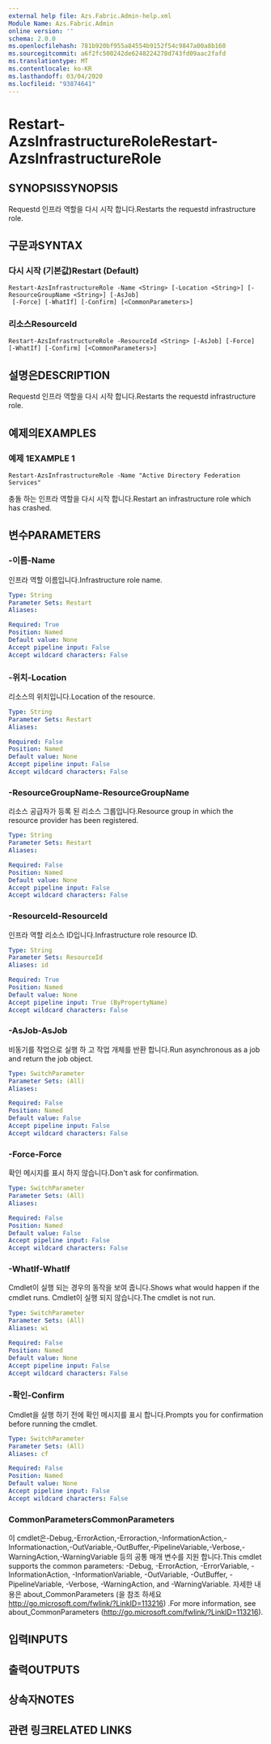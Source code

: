 ```yaml
---
external help file: Azs.Fabric.Admin-help.xml
Module Name: Azs.Fabric.Admin
online version: ''
schema: 2.0.0
ms.openlocfilehash: 781b920bf955a84554b9152f54c9847a00a8b160
ms.sourcegitcommit: a6f2fc500242de6248224278d743fd09aac2fafd
ms.translationtype: MT
ms.contentlocale: ko-KR
ms.lasthandoff: 03/04/2020
ms.locfileid: "93874641"
---
```

# <span data-ttu-id="cd0c8-101">Restart-AzsInfrastructureRole</span><span class="sxs-lookup"><span data-stu-id="cd0c8-101">Restart-AzsInfrastructureRole</span></span>

## <span data-ttu-id="cd0c8-102">SYNOPSIS</span><span class="sxs-lookup"><span data-stu-id="cd0c8-102">SYNOPSIS</span></span>
<span data-ttu-id="cd0c8-103">Requestd 인프라 역할을 다시 시작 합니다.</span><span class="sxs-lookup"><span data-stu-id="cd0c8-103">Restarts the requestd infrastructure role.</span></span>

## <span data-ttu-id="cd0c8-104">구문과</span><span class="sxs-lookup"><span data-stu-id="cd0c8-104">SYNTAX</span></span>

### <span data-ttu-id="cd0c8-105">다시 시작 (기본값)</span><span class="sxs-lookup"><span data-stu-id="cd0c8-105">Restart (Default)</span></span>
```
Restart-AzsInfrastructureRole -Name <String> [-Location <String>] [-ResourceGroupName <String>] [-AsJob]
 [-Force] [-WhatIf] [-Confirm] [<CommonParameters>]
```

### <span data-ttu-id="cd0c8-106">리소스</span><span class="sxs-lookup"><span data-stu-id="cd0c8-106">ResourceId</span></span>
```
Restart-AzsInfrastructureRole -ResourceId <String> [-AsJob] [-Force] [-WhatIf] [-Confirm] [<CommonParameters>]
```

## <span data-ttu-id="cd0c8-107">설명은</span><span class="sxs-lookup"><span data-stu-id="cd0c8-107">DESCRIPTION</span></span>
<span data-ttu-id="cd0c8-108">Requestd 인프라 역할을 다시 시작 합니다.</span><span class="sxs-lookup"><span data-stu-id="cd0c8-108">Restarts the requestd infrastructure role.</span></span>

## <span data-ttu-id="cd0c8-109">예제의</span><span class="sxs-lookup"><span data-stu-id="cd0c8-109">EXAMPLES</span></span>

### <span data-ttu-id="cd0c8-110">예제 1</span><span class="sxs-lookup"><span data-stu-id="cd0c8-110">EXAMPLE 1</span></span>
```
Restart-AzsInfrastructureRole -Name "Active Directory Federation Services"
```

<span data-ttu-id="cd0c8-111">충돌 하는 인프라 역할을 다시 시작 합니다.</span><span class="sxs-lookup"><span data-stu-id="cd0c8-111">Restart an infrastructure role which has crashed.</span></span>

## <span data-ttu-id="cd0c8-112">변수</span><span class="sxs-lookup"><span data-stu-id="cd0c8-112">PARAMETERS</span></span>

### <span data-ttu-id="cd0c8-113">-이름</span><span class="sxs-lookup"><span data-stu-id="cd0c8-113">-Name</span></span>
<span data-ttu-id="cd0c8-114">인프라 역할 이름입니다.</span><span class="sxs-lookup"><span data-stu-id="cd0c8-114">Infrastructure role name.</span></span>

```yaml
Type: String
Parameter Sets: Restart
Aliases:

Required: True
Position: Named
Default value: None
Accept pipeline input: False
Accept wildcard characters: False
```

### <span data-ttu-id="cd0c8-115">-위치</span><span class="sxs-lookup"><span data-stu-id="cd0c8-115">-Location</span></span>
<span data-ttu-id="cd0c8-116">리소스의 위치입니다.</span><span class="sxs-lookup"><span data-stu-id="cd0c8-116">Location of the resource.</span></span>

```yaml
Type: String
Parameter Sets: Restart
Aliases:

Required: False
Position: Named
Default value: None
Accept pipeline input: False
Accept wildcard characters: False
```

### <span data-ttu-id="cd0c8-117">-ResourceGroupName</span><span class="sxs-lookup"><span data-stu-id="cd0c8-117">-ResourceGroupName</span></span>
<span data-ttu-id="cd0c8-118">리소스 공급자가 등록 된 리소스 그룹입니다.</span><span class="sxs-lookup"><span data-stu-id="cd0c8-118">Resource group in which the resource provider has been registered.</span></span>

```yaml
Type: String
Parameter Sets: Restart
Aliases:

Required: False
Position: Named
Default value: None
Accept pipeline input: False
Accept wildcard characters: False
```

### <span data-ttu-id="cd0c8-119">-ResourceId</span><span class="sxs-lookup"><span data-stu-id="cd0c8-119">-ResourceId</span></span>
<span data-ttu-id="cd0c8-120">인프라 역할 리소스 ID입니다.</span><span class="sxs-lookup"><span data-stu-id="cd0c8-120">Infrastructure role resource ID.</span></span>

```yaml
Type: String
Parameter Sets: ResourceId
Aliases: id

Required: True
Position: Named
Default value: None
Accept pipeline input: True (ByPropertyName)
Accept wildcard characters: False
```

### <span data-ttu-id="cd0c8-121">-AsJob</span><span class="sxs-lookup"><span data-stu-id="cd0c8-121">-AsJob</span></span>
<span data-ttu-id="cd0c8-122">비동기를 작업으로 실행 하 고 작업 개체를 반환 합니다.</span><span class="sxs-lookup"><span data-stu-id="cd0c8-122">Run asynchronous as a job and return the job object.</span></span>

```yaml
Type: SwitchParameter
Parameter Sets: (All)
Aliases:

Required: False
Position: Named
Default value: False
Accept pipeline input: False
Accept wildcard characters: False
```

### <span data-ttu-id="cd0c8-123">-Force</span><span class="sxs-lookup"><span data-stu-id="cd0c8-123">-Force</span></span>
<span data-ttu-id="cd0c8-124">확인 메시지를 표시 하지 않습니다.</span><span class="sxs-lookup"><span data-stu-id="cd0c8-124">Don't ask for confirmation.</span></span>

```yaml
Type: SwitchParameter
Parameter Sets: (All)
Aliases:

Required: False
Position: Named
Default value: False
Accept pipeline input: False
Accept wildcard characters: False
```

### <span data-ttu-id="cd0c8-125">-WhatIf</span><span class="sxs-lookup"><span data-stu-id="cd0c8-125">-WhatIf</span></span>
<span data-ttu-id="cd0c8-126">Cmdlet이 실행 되는 경우의 동작을 보여 줍니다.</span><span class="sxs-lookup"><span data-stu-id="cd0c8-126">Shows what would happen if the cmdlet runs.</span></span>
<span data-ttu-id="cd0c8-127">Cmdlet이 실행 되지 않습니다.</span><span class="sxs-lookup"><span data-stu-id="cd0c8-127">The cmdlet is not run.</span></span>

```yaml
Type: SwitchParameter
Parameter Sets: (All)
Aliases: wi

Required: False
Position: Named
Default value: None
Accept pipeline input: False
Accept wildcard characters: False
```

### <span data-ttu-id="cd0c8-128">-확인</span><span class="sxs-lookup"><span data-stu-id="cd0c8-128">-Confirm</span></span>
<span data-ttu-id="cd0c8-129">Cmdlet을 실행 하기 전에 확인 메시지를 표시 합니다.</span><span class="sxs-lookup"><span data-stu-id="cd0c8-129">Prompts you for confirmation before running the cmdlet.</span></span>

```yaml
Type: SwitchParameter
Parameter Sets: (All)
Aliases: cf

Required: False
Position: Named
Default value: None
Accept pipeline input: False
Accept wildcard characters: False
```

### <span data-ttu-id="cd0c8-130">CommonParameters</span><span class="sxs-lookup"><span data-stu-id="cd0c8-130">CommonParameters</span></span>
<span data-ttu-id="cd0c8-131">이 cmdlet은-Debug,-ErrorAction,-Erroraction,-InformationAction,-Informationaction,-OutVariable,-OutBuffer,-PipelineVariable,-Verbose,-WarningAction,-WarningVariable 등의 공통 매개 변수를 지원 합니다.</span><span class="sxs-lookup"><span data-stu-id="cd0c8-131">This cmdlet supports the common parameters: -Debug, -ErrorAction, -ErrorVariable, -InformationAction, -InformationVariable, -OutVariable, -OutBuffer, -PipelineVariable, -Verbose, -WarningAction, and -WarningVariable.</span></span> <span data-ttu-id="cd0c8-132">자세한 내용은 about_CommonParameters (을 참조 하세요 http://go.microsoft.com/fwlink/?LinkID=113216) .</span><span class="sxs-lookup"><span data-stu-id="cd0c8-132">For more information, see about_CommonParameters (http://go.microsoft.com/fwlink/?LinkID=113216).</span></span>

## <span data-ttu-id="cd0c8-133">입력</span><span class="sxs-lookup"><span data-stu-id="cd0c8-133">INPUTS</span></span>

## <span data-ttu-id="cd0c8-134">출력</span><span class="sxs-lookup"><span data-stu-id="cd0c8-134">OUTPUTS</span></span>

## <span data-ttu-id="cd0c8-135">상속자</span><span class="sxs-lookup"><span data-stu-id="cd0c8-135">NOTES</span></span>

## <span data-ttu-id="cd0c8-136">관련 링크</span><span class="sxs-lookup"><span data-stu-id="cd0c8-136">RELATED LINKS</span></span>
